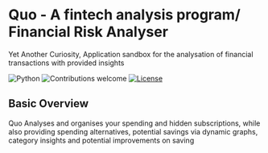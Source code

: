 # Quo - A fintech analysis program/ Financial Risk Analyser
Yet Another Curiosity, Application sandbox for the analysation of financial transactions with provided insights
&nbsp;&nbsp;&nbsp;&nbsp;&nbsp;&nbsp;&nbsp;&nbsp;&nbsp;&nbsp;&nbsp;&nbsp;&nbsp;&nbsp;&nbsp;&nbsp;&nbsp;&nbsp;&nbsp;

![Python](https://img.shields.io/badge/python-v3.10+-blue.svg)
![Contributions welcome](https://img.shields.io/badge/contributions-welcome-orange.svg)
[![License](https://img.shields.io/badge/license-MIT-blue.svg)](https://opensource.org/licenses/MIT)

## Basic Overview
Quo Analyses and organises your spending and hidden subscriptions, while also providing spending alternatives, potential savings via dynamic graphs, category insights and potential improvements on saving

